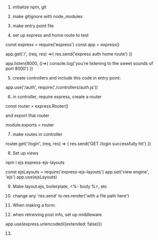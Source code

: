 1. initialize npm, git
2. make gitignore with node_modules
3. make entry point file

4. set up express and home route to test

const express = require('express')
const app = express()

app.get('/', (req, res) =>{
    res.send('express auth home route')
})

app.listen(8000, ()=>{
    console.log('you\'re listening to the sweet sounds of port 8000')
})

5. create controllers and include this code in entry point:

app.use('/auth', require('./controllers/auth.js'))

6. in controller, require express, create a router

const router = express.Router()

and export that router

module.exports = router

7. make routes in controller

router.get('/login', (req, res) => {
    res.send('GET /login successfully hit')
})

8. Set up views

npm i ejs express-ejs-layouts

const ejsLayouts = require('express-ejs-layouts')
app.set('view engine', 'ejs')
app.use(ejsLayouts)

9. Make layout.ejs, boilerplate, <%- body %>, etc

10. change any 'res.send' to res.render('with a file path here')

11. When making a form:

12. when retreiving post info, set up middleware

app.use(express.urlencoded({extended: false}))

13.

